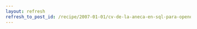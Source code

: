 ```yaml
---
layout: refresh
refresh_to_post_id: /recipe/2007-01-01/cv-de-la-aneca-en-sql-para-openoffice.html
---
```

